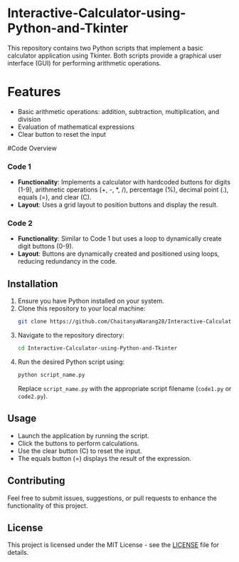 # Interactive-Calculator-using-Python-and-Tkinter

This repository contains two Python scripts that implement a basic calculator application using Tkinter. Both scripts provide a graphical user interface (GUI) for performing arithmetic operations.

# Features

- Basic arithmetic operations: addition, subtraction, multiplication, and division
- Evaluation of mathematical expressions
- Clear button to reset the input

#Code Overview

### Code 1

-   **Functionality**: Implements a calculator with hardcoded buttons for digits (1-9), arithmetic operations (+, -, *, /), percentage (%), decimal point (.),     equals (=), and clear (C).
-   **Layout**: Uses a grid layout to position buttons and display the result.

### Code 2

-   **Functionality**: Similar to Code 1 but uses a loop to dynamically create digit buttons (0-9). 
-   **Layout**: Buttons are dynamically created and positioned using loops, reducing redundancy in the code.

## Installation

1. Ensure you have Python installed on your system.
2. Clone this repository to your local machine:
    ```bash
    git clone https://github.com/ChaitanyaNarang28/Interactive-Calculator-using-Python-and-Tkinter.git
    ```
3. Navigate to the repository directory:
    ```bash
    cd Interactive-Calculator-using-Python-and-Tkinter
    ```
4. Run the desired Python script using:
    ```bash
    python script_name.py
    ```
   Replace `script_name.py` with the appropriate script filename (`code1.py` or `code2.py`).

## Usage

- Launch the application by running the script.
- Click the buttons to perform calculations.
- Use the clear button (C) to reset the input.
- The equals button (=) displays the result of the expression.

## Contributing

Feel free to submit issues, suggestions, or pull requests to enhance the functionality of this project.

## License

This project is licensed under the MIT License - see the [LICENSE](LICENSE) file for details.
